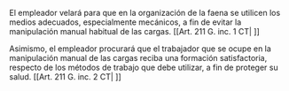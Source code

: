 El empleador velará para que en la organización de la faena se utilicen los medios adecuados, especialmente mecánicos, a fin de evitar la manipulación manual habitual de las cargas. [[Art. 211 G. inc. 1 CT| ]]

Asimismo, el empleador procurará que el trabajador que se ocupe en la manipulación manual de las cargas reciba una formación satisfactoria, respecto de los métodos de trabajo que debe utilizar, a fin de proteger su salud. [[Art. 211 G. inc. 2 CT| ]]